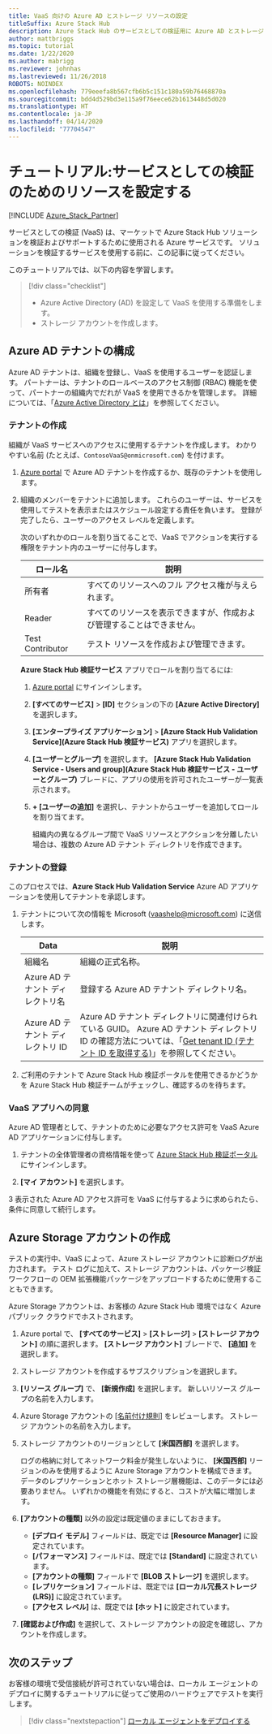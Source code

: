 ```yaml
---
title: VaaS 向けの Azure AD とストレージ リソースの設定
titleSuffix: Azure Stack Hub
description: Azure Stack Hub のサービスとしての検証用に Azure AD とストレージ リソースを設定する方法について説明します。
author: mattbriggs
ms.topic: tutorial
ms.date: 1/22/2020
ms.author: mabrigg
ms.reviewer: johnhas
ms.lastreviewed: 11/26/2018
ROBOTS: NOINDEX
ms.openlocfilehash: 779eeefa8b567cfb6b5c151c180a59b76468870a
ms.sourcegitcommit: bdd4d529bd3e115a9f76eece62b1613448d5d020
ms.translationtype: HT
ms.contentlocale: ja-JP
ms.lasthandoff: 04/14/2020
ms.locfileid: "77704547"
---
```

# <a name="tutorial-set-up-resources-for-validation-as-a-service"></a>チュートリアル:サービスとしての検証のためのリソースを設定する

[!INCLUDE [Azure_Stack_Partner](./includes/azure-stack-partner-appliesto.md)]

サービスとしての検証 (VaaS) は、マーケットで Azure Stack Hub ソリューションを検証およびサポートするために使用される Azure サービスです。 ソリューションを検証するサービスを使用する前に、この記事に従ってください。

このチュートリアルでは、以下の内容を学習します。

> [!div class="checklist"]
> * Azure Active Directory (AD) を設定して VaaS を使用する準備をします。
> * ストレージ アカウントを作成します。

## <a name="configure-an-azure-ad-tenant"></a>Azure AD テナントの構成

Azure AD テナントは、組織を登録し、VaaS を使用するユーザーを認証します。 パートナーは、テナントのロールベースのアクセス制御 (RBAC) 機能を使って、パートナーの組織内でだれが VaaS を使用できるかを管理します。 詳細については、「[Azure Active Directory とは](https://docs.microsoft.com/azure/active-directory/fundamentals/active-directory-whatis)」を参照してください。

### <a name="create-a-tenant"></a>テナントの作成

組織が VaaS サービスへのアクセスに使用するテナントを作成します。 わかりやすい名前 (たとえば、`ContosoVaaS@onmicrosoft.com`) を付けます。

1. [Azure portal](https://portal.azure.com) で Azure AD テナントを作成するか、既存のテナントを使用します。 <!-- For instructions on creating new Azure AD tenants, see [Get started with Azure AD](https://docs.microsoft.com/azure/active-directory/get-started-azure-ad). -->

2. 組織のメンバーをテナントに追加します。 これらのユーザーは、サービスを使用してテストを表示またはスケジュール設定する責任を負います。 登録が完了したら、ユーザーのアクセス レベルを定義します。

    次のいずれかのロールを割り当てることで、VaaS でアクションを実行する権限をテナント内のユーザーに付与します。

    | ロール名 | 説明 |
    |---------------------|------------------------------------------|
    | 所有者 | すべてのリソースへのフル アクセス権が与えられます。 |
    | Reader | すべてのリソースを表示できますが、作成および管理することはできません。 |
    | Test Contributor | テスト リソースを作成および管理できます。 |

    **Azure Stack Hub 検証サービス** アプリでロールを割り当てるには:

   1. [Azure portal](https://portal.azure.com) にサインインします。
   2. **[すべてのサービス]**  >  **[ID]** セクションの下の **[Azure Active Directory]** を選択します。
   3. **[エンタープライズ アプリケーション]**  >  **[Azure Stack Hub Validation Service]\(Azure Stack Hub 検証サービス\)** アプリを選択します。
   4. **[ユーザーとグループ]** を選択します。 **[Azure Stack Hub Validation Service - Users and group]\(Azure Stack Hub 検証サービス - ユーザーとグループ\)** ブレードに、アプリの使用を許可されたユーザーが一覧表示されます。
   5. **+ [ユーザーの追加]** を選択し、テナントからユーザーを追加してロールを割り当てます。

      組織内の異なるグループ間で VaaS リソースとアクションを分離したい場合は、複数の Azure AD テナント ディレクトリを作成できます。

### <a name="register-your-tenant"></a>テナントの登録

このプロセスでは、**Azure Stack Hub Validation Service** Azure AD アプリケーションを使用してテナントを承認します。

1. テナントについて次の情報を Microsoft ([vaashelp@microsoft.com](mailto:vaashelp@microsoft.com)) に送信します。

    | Data | 説明 |
    |--------------------------------|---------------------------------------------------------------------------------------------|
    | 組織名 | 組織の正式名称。 |
    | Azure AD テナント ディレクトリ名 | 登録する Azure AD テナント ディレクトリ名。 |
    | Azure AD テナント ディレクトリ ID | Azure AD テナント ディレクトリに関連付けられている GUID。 Azure AD テナント ディレクトリ ID の確認方法については、「[Get tenant ID (テナント ID を取得する)](https://docs.microsoft.com/azure/azure-resource-manager/resource-group-create-service-principal-portal#get-values-for-signing-in)」を参照してください。 |

2. ご利用のテナントで Azure Stack Hub 検証ポータルを使用できるかどうかを Azure Stack Hub 検証チームがチェックし、確認するのを待ちます。

### <a name="consent-to-the-vaas-app"></a>VaaS アプリへの同意

Azure AD 管理者として、テナントのために必要なアクセス許可を VaaS Azure AD アプリケーションに付与します。

1. テナントの全体管理者の資格情報を使って [Azure Stack Hub 検証ポータル](https://azurestackvalidation.com/)にサインインします。

2. **[マイ アカウント]** を選択します。

3 表示された Azure AD アクセス許可を VaaS に付与するように求められたら、条件に同意して続行します。

## <a name="create-an-azure-storage-account"></a>Azure Storage アカウントの作成

テストの実行中、VaaS によって、Azure ストレージ アカウントに診断ログが出力されます。 テスト ログに加えて、ストレージ アカウントは、パッケージ検証ワークフローの OEM 拡張機能パッケージをアップロードするために使用することもできます。

Azure Storage アカウントは、お客様の Azure Stack Hub 環境ではなく Azure パブリック クラウドでホストされます。

1. Azure portal で、 **[すべてのサービス]**  >  **[ストレージ]**  >  **[ストレージ アカウント]** の順に選択します。 **[ストレージ アカウント]** ブレードで、 **[追加]** を選択します。

2. ストレージ アカウントを作成するサブスクリプションを選択します。

3. **[リソース グループ]** で、 **[新規作成]** を選択します。 新しいリソース グループの名前を入力します。

4. Azure Storage アカウントの [[名前付け規則]](/azure/cloud-adoption-framework/ready/azure-best-practices/naming-and-tagging#storage) をレビューします。 ストレージ アカウントの名前を入力します。

5. ストレージ アカウントのリージョンとして **[米国西部]** を選択します。

    ログの格納に対してネットワーク料金が発生しないように、 **[米国西部]** リージョンのみを使用するように Azure Storage アカウントを構成できます。 データのレプリケーションとホット ストレージ層機能は、このデータには必要ありません。 いずれかの機能を有効にすると、コストが大幅に増加します。

6. **[アカウントの種類]** 以外の設定は既定値のままにしておきます。

    - **[デプロイ モデル]** フィールドは、既定では **[Resource Manager]** に設定されています。
    - **[パフォーマンス]** フィールドは、既定では **[Standard]** に設定されています。
    - **[アカウントの種類]** フィールドで **[BLOB ストレージ]** を選択します。
    - **[レプリケーション]** フィールドは、既定では **[ローカル冗長ストレージ (LRS)]** に設定されています。
    - **[アクセス レベル]** は、既定では **[ホット]** に設定されています。

7. **[確認および作成]** を選択して、ストレージ アカウントの設定を確認し、アカウントを作成します。

## <a name="next-steps"></a>次のステップ

お客様の環境で受信接続が許可されていない場合は、ローカル エージェントのデプロイに関するチュートリアルに従ってご使用のハードウェアでテストを実行します。

> [!div class="nextstepaction"]
> [ローカル エージェントをデプロイする](azure-stack-vaas-local-agent.md)
